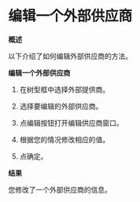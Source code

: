 # 编辑一个外部供应商

**概述**

以下介绍了如何编辑外部供应商的方法。

**编辑一个外部供应商**

1. 在树型框中选择外部提供商。

2. 选择要编辑的外部供应商。

3. 点编辑按钮打开编辑供应商窗口。

4. 根据您的情况修改相应的值。

5. 点确定。

**结果**

您修改了一个外部供应商的信息。
